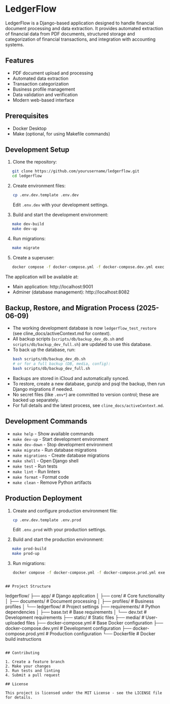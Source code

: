 # LedgerFlow

LedgerFlow is a Django-based application designed to handle financial document processing and data extraction. It provides automated extraction of financial data from PDF documents, structured storage and categorization of financial transactions, and integration with accounting systems.

## Features

- PDF document upload and processing
- Automated data extraction
- Transaction categorization
- Business profile management
- Data validation and verification
- Modern web-based interface

## Prerequisites

- Docker Desktop
- Make (optional, for using Makefile commands)

## Development Setup

1. Clone the repository:
```bash
   git clone https://github.com/yourusername/ledgerflow.git
   cd ledgerflow
```

2. Create environment files:
   ```bash
   cp .env.dev.template .env.dev
   ```
   Edit `.env.dev` with your development settings.

3. Build and start the development environment:
```bash
   make dev-build
   make dev-up
```

4. Run migrations:
```bash
   make migrate
```

5. Create a superuser:
```bash
   docker compose -f docker-compose.yml -f docker-compose.dev.yml exec django python manage.py createsuperuser
   ```

The application will be available at:
- Main application: http://localhost:9001
- Adminer (database management): http://localhost:8082

## Backup, Restore, and Migration Process (2025-06-09)

- The working development database is now `ledgerflow_test_restore` (see cline_docs/activeContext.md for context).
- All backup scripts (`scripts/db/backup_dev_db.sh` and `scripts/db/backup_dev_full.sh`) are updated to use this database.
- To back up the database, run:
  ```bash
  bash scripts/db/backup_dev_db.sh
  # or for a full backup (DB, media, config):
  bash scripts/db/backup_dev_full.sh
  ```
- Backups are stored in iCloud and automatically synced.
- To restore, create a new database, gunzip and psql the backup, then run Django migrations if needed.
- No secret files (like `.env*`) are committed to version control; these are backed up separately.
- For full details and the latest process, see `cline_docs/activeContext.md`.

## Development Commands

- `make help` - Show available commands
- `make dev-up` - Start development environment
- `make dev-down` - Stop development environment
- `make migrate` - Run database migrations
- `make migrations` - Create database migrations
- `make shell` - Open Django shell
- `make test` - Run tests
- `make lint` - Run linters
- `make format` - Format code
- `make clean` - Remove Python artifacts

## Production Deployment

1. Create and configure production environment file:
   ```bash
   cp .env.dev.template .env.prod
   ```
   Edit `.env.prod` with your production settings.

2. Build and start the production environment:
```bash
   make prod-build
   make prod-up
   ```

3. Run migrations:
   ```bash
   docker compose -f docker-compose.yml -f docker-compose.prod.yml exec django python manage.py migrate
```

## Project Structure

```
ledgerflow/
├── app/                    # Django application
│   ├── core/              # Core functionality
│   ├── documents/         # Document processing
│   ├── profiles/          # Business profiles
│   └── ledgerflow/        # Project settings
├── requirements/          # Python dependencies
│   ├── base.txt          # Base requirements
│   └── dev.txt           # Development requirements
├── static/               # Static files
├── media/                # User-uploaded files
├── docker-compose.yml    # Base Docker configuration
├── docker-compose.dev.yml # Development configuration
├── docker-compose.prod.yml # Production configuration
└── Dockerfile           # Docker build instructions
```

## Contributing

1. Create a feature branch
2. Make your changes
3. Run tests and linting
4. Submit a pull request

## License

This project is licensed under the MIT License - see the LICENSE file for details.
